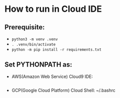# How to run in Cloud IDE
## Prerequisite: 
 - ```python3 -m venv .venv```
 - ```. .venv/bin/activate```
 - ```python -m pip install -r requirements.txt``` 
## Set PYTHONPATH as:
 - AWS(Amazon Web Service) Cloud9 IDE: 
 ```/home/ec2-user/environment/.venv/lib/python3.6/dist-packages:/home/ec2-user/environment/Commandy
 ```
 - GCP(Google Cloud Platform) Cloud Shell: ~/.bashrc
 ``` /home/*name*/Commandy:/home/*name*/venv/lib/python3.7/site-packages/